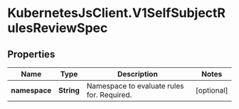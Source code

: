 # KubernetesJsClient.V1SelfSubjectRulesReviewSpec

## Properties
Name | Type | Description | Notes
------------ | ------------- | ------------- | -------------
**namespace** | **String** | Namespace to evaluate rules for. Required. | [optional] 


